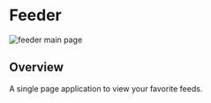 # Feeder
![feeder main page](https://imgur.com/xscmmHA.png)

## Overview
A single page application to view your favorite feeds.


